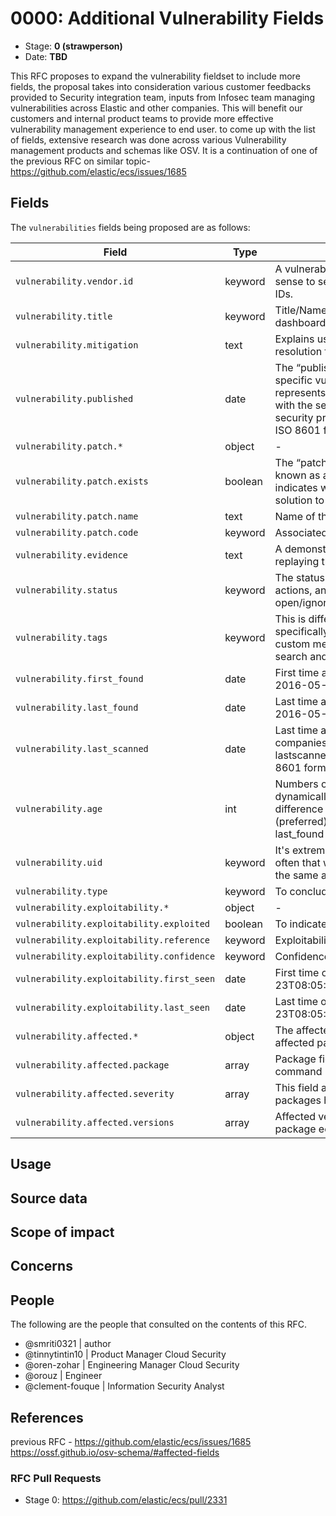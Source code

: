# 0000: Additional Vulnerability Fields
<!-- Leave this ID at 0000. The ECS team will assign a unique, contiguous RFC number upon merging the initial stage of this RFC. -->

- Stage: **0 (strawperson)** <!-- Update to reflect target stage. See https://elastic.github.io/ecs/stages.html -->
- Date: **TBD** <!-- The ECS team sets this date at merge time. This is the date of the latest stage advancement. -->

<!--
As you work on your RFC, use the "Stage N" comments to guide you in what you should focus on, for the stage you're targeting.
Feel free to remove these comments as you go along.
-->

<!--
Stage 0: Provide a high level summary of the premise of these changes. Briefly describe the nature, purpose, and impact of the changes. ~2-5 sentences.
-->
This RFC proposes to expand the vulnerability fieldset to include more fields, the proposal takes into consideration various customer feedbacks provided to Security integration team, inputs from Infosec team managing vulnerabilities across Elastic and other companies. This will benefit our customers and internal product teams to provide more effective vulnerability management experience to end user. to come up with the list of fields, extensive research was done across various Vulnerability management products and schemas like OSV. It is a continuation of one of the previous RFC on similar topic- https://github.com/elastic/ecs/issues/1685

<!--
Stage 1: If the changes include field additions or modifications, please create a folder titled as the RFC number under rfcs/text/. This will be where proposed schema changes as standalone YAML files or extended example mappings and larger source documents will go as the RFC is iterated upon.
-->

<!--
Stage X: Provide a brief explanation of why the proposal is being marked as abandoned. This is useful context for anyone revisiting this proposal or considering similar changes later on.
-->

## Fields
The `vulnerabilities` fields being proposed are as follows:

| Field | Type | Description / Use Case |
| ----- | ---- | ---------------------- |
| `vulnerability.vendor.id` | keyword | A vulnerability doesn't have necessary a CVE associated with it. It makes sense to seperate vulnerability ID (like CVEs) to the vendor/detection IDs. |
| `vulnerability.title`	| keyword | Title/Name/Short Description for vulnerability, to be used in flyout and dashboards. |
| `vulnerability.mitigation` | text | Explains user how to fix or mitigate the problem, could be usefd to store resolution from the scanner vendor or document mitigation in place |
| `vulnerability.published`	| date | The “published” field indicates the date when information about a specific vulnerability was publicly disclosed or made available.It represents the moment when details about the vulnerability were shared with the security community, vendors, and the public.This field helps security professionals track the timeline of vulnerability awareness.in ISO 8601 format |
| `vulnerability.patch.*` | object | - |
| `vulnerability.patch.exists` | boolean | The “patch” field refers to whether a security fix or update (commonly known as a patch) is available to address the identified vulnerability. It indicates whether the software vendor or developer has released a solution to mitigate the vulnerability. |
| `vulnerability.patch.name` | text | Name of the patch |
| `vulnerability.patch.code` | keyword | Associated patch code for example ESA-2020-13 |
| `vulnerability.evidence` | text | A demonstration of the validity of a vulnerability claim, e.g. app.any.run replaying the exploitation of the vulnerability. |
| `vulnerability.status` | keyword | The status field helps security teams track vulnerabilities, prioritize actions, and communicate their progress effectively. Examples- open/ignored/patched/mitigated/false_positive/risk_accepted/reopened..|
| `vulnerability.tags` | keyword | This is different from cloud provider assigned resource tags, this is specifically for vulnerability. Vulnerability tags serve as a way to add custom metadata to vulnerabilities, enhancing their context and aiding in search and automation. |
| `vulnerability.first_found` | date | First time a vulnerability was found on the asset, in ISO 8601 format: 2016-05-23T08:05:34.853Z |
| `vulnerability.last_found` | date | Last time a vulnerability was found on the asset, in ISO 8601 format: 2016-05-23T08:05:34.853Z |
| `vulnerability.last_scanned` | date | Last time a scan was performed on the asset. It's important as some companies are scanning on a quarterly basis. If lastfound and lastscanned are close, it means it's still an active vulnerability, in ISO 8601 format: 2016-05-23T08:05:34.853Z|
| `vulnerability.age` | int | Numbers of days since the vulnerability is active. It should be dynamically calculated (runtime fields, ingest, ...). It could either be then difference between the lastfound date and the published date (preferred). It could also be the difference between the first_found and last_found dates. |
| `vulnerability.uid` | keyword | It's extremely important to be able to deduplicate different scans. It's often that we have different scanners showing the same vulnerability on the same asset. |
| `vulnerability.type` | keyword | To conclude if the vulnerability is confirmed or potential. |
| `vulnerability.exploitability.*` | object | - |
| `vulnerability.exploitability.exploited` | boolean | To indicate if the vulnerability has been exploited or not. |
| `vulnerability.exploitability.reference` | keyword | Exploitability databse for example CSA-KEV. |
| `vulnerability.exploitability.confidence` | keyword | Confidence measure the credibility of existence and exploitability. |
| `vulnerability.exploitability.first_seen` | date | First time of exploitability, in ISO 8601 format: 2016-05-23T08:05:34.853Z |
| `vulnerability.exploitability.last_seen` | date | Last time of exploitability, in ISO 8601 format: 2016-05-23T08:05:34.853Z |
| `vulnerability.affected.*` | object | The affected field is a JSON array containing objects that describes the affected package versions, meaning those that contain the vulnerability. |
| `vulnerability.affected.package` | array | Package field is a JSON object identifying the affected code library or command provided by the package. |
| `vulnerability.affected.severity` | array | This field applies to a specific package, in cases where affected packages have differing severities for the same vulnerability. |
| `vulnerability.affected.versions` | array | Affected version in whatever version syntax is used by the given package ecosystem. |


<!--
Stage 1: Describe at a high level how this change affects fields. Include new or updated yml field definitions for all of the essential fields in this draft. While not exhaustive, the fields documented here should be comprehensive enough to deeply evaluate the technical considerations of this change. The goal here is to validate the technical details for all essential fields and to provide a basis for adding experimental field definitions to the schema. Use GitHub code blocks with yml syntax formatting, and add them to the corresponding RFC folder.
-->

<!--
Stage 2: Add or update all remaining field definitions. The list should now be exhaustive. The goal here is to validate the technical details of all remaining fields and to provide a basis for releasing these field definitions as beta in the schema. Use GitHub code blocks with yml syntax formatting, and add them to the corresponding RFC folder.
-->

## Usage

<!--
Stage 1: Describe at a high-level how these field changes will be used in practice. Real world examples are encouraged. The goal here is to understand how people would leverage these fields to gain insights or solve problems. ~1-3 paragraphs.
-->

## Source data

<!--
Stage 1: Provide a high-level description of example sources of data. This does not yet need to be a concrete example of a source document, but instead can simply describe a potential source (e.g. nginx access log). This will ultimately be fleshed out to include literal source examples in a future stage. The goal here is to identify practical sources for these fields in the real world. ~1-3 sentences or unordered list.
-->

<!--
Stage 2: Included a real world example source document. Ideally this example comes from the source(s) identified in stage 1. If not, it should replace them. The goal here is to validate the utility of these field changes in the context of a real world example. Format with the source name as a ### header and the example document in a GitHub code block with json formatting, or if on the larger side, add them to the corresponding RFC folder.
-->

<!--
Stage 3: Add more real world example source documents so we have at least 2 total, but ideally 3. Format as described in stage 2.
-->

## Scope of impact

<!--
Stage 2: Identifies scope of impact of changes. Are breaking changes required? Should deprecation strategies be adopted? Will significant refactoring be involved? Break the impact down into:
 * Ingestion mechanisms (e.g. beats/logstash)
 * Usage mechanisms (e.g. Kibana applications, detections)
 * ECS project (e.g. docs, tooling)
The goal here is to research and understand the impact of these changes on users in the community and development teams across Elastic. 2-5 sentences each.
-->

## Concerns

<!--
Stage 1: Identify potential concerns, implementation challenges, or complexity. Spend some time on this. Play devil's advocate. Try to identify the sort of non-obvious challenges that tend to surface later. The goal here is to surface risks early, allow everyone the time to work through them, and ultimately document resolution for posterity's sake.
-->

<!--
Stage 2: Document new concerns or resolutions to previously listed concerns. It's not critical that all concerns have resolutions at this point, but it would be helpful if resolutions were taking shape for the most significant concerns.
-->

<!--
Stage 3: Document resolutions for all existing concerns. Any new concerns should be documented along with their resolution. The goal here is to eliminate risk of churn and instability by ensuring all concerns have been addressed.
-->

## People

The following are the people that consulted on the contents of this RFC.

* @smriti0321 | author
* @tinnytintin10 | Product Manager Cloud Security
* @oren-zohar | Engineering Manager Cloud Security
* @orouz | Engineer
* @clement-fouque | Information Security Analyst



## References

<!-- Insert any links appropriate to this RFC in this section. -->
previous RFC  - https://github.com/elastic/ecs/issues/1685
https://ossf.github.io/osv-schema/#affected-fields

### RFC Pull Requests

<!-- An RFC should link to the PRs for each of it stage advancements. -->

* Stage 0: https://github.com/elastic/ecs/pull/2331

<!--
* Stage 1: https://github.com/elastic/ecs/pull/NNN
...
-->
